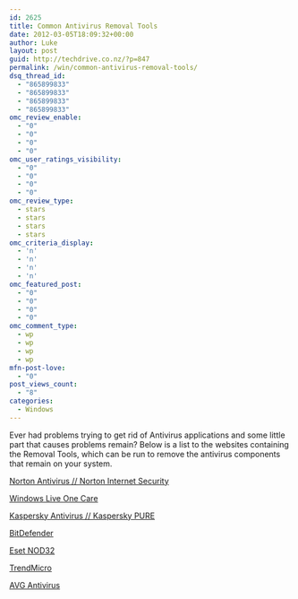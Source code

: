 ```yaml
---
id: 2625
title: Common Antivirus Removal Tools
date: 2012-03-05T18:09:32+00:00
author: Luke
layout: post
guid: http://techdrive.co.nz/?p=847
permalink: /win/common-antivirus-removal-tools/
dsq_thread_id:
  - "865899833"
  - "865899833"
  - "865899833"
  - "865899833"
omc_review_enable:
  - "0"
  - "0"
  - "0"
  - "0"
omc_user_ratings_visibility:
  - "0"
  - "0"
  - "0"
  - "0"
omc_review_type:
  - stars
  - stars
  - stars
  - stars
omc_criteria_display:
  - 'n'
  - 'n'
  - 'n'
  - 'n'
omc_featured_post:
  - "0"
  - "0"
  - "0"
  - "0"
omc_comment_type:
  - wp
  - wp
  - wp
  - wp
mfn-post-love:
  - "0"
post_views_count:
  - "8"
categories:
  - Windows
---
```

Ever had problems trying to get rid of Antivirus applications and some little part that causes problems remain? Below is a list to the websites containing the Removal Tools, which can be run to remove the antivirus components that remain on your system.

<a href="https://www-secure.symantec.com/norton-support/jsp/help-solutions.jsp?docid=20080710133834EN&lg=english&ct=united+states&product=home&version=1&pvid=f-home" target="_blank">Norton Antivirus // Norton Internet Security</a>

<a href="http://download.microsoft.com/download/4/c/b/4cb845e7-1076-437b-852a-7842a8ab13c8/OneCareCleanUp.exe" target="_blank">Windows Live One Care</a>

<a href="http://www.ice-kav.com/tools.php" target="_blank">Kaspersky Antivirus // Kaspersky PURE</a>

<a href="http://www.bitdefender.com/support/How-to-uninstall-BitDefender-333.html" target="_blank">BitDefender</a>

<a href="http://kb.eset.com/esetkb/index?page=content&id=SOLN2289" target="_blank">Eset NOD32</a>

<a href="http://esupport.trendmicro.com/solution/en-us/1036064.aspx" target="_blank">TrendMicro</a>

<a href="http://www.avg.com/ww-en/utilities" target="_blank">AVG Antivirus</a>

&nbsp;

&nbsp;